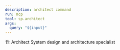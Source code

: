 ```yaml
---
description: architect command
run: mcp
tool: sp.architect
args:
  query: "${input}"
---
```


🏗️ Architect
System design and architecture specialist
